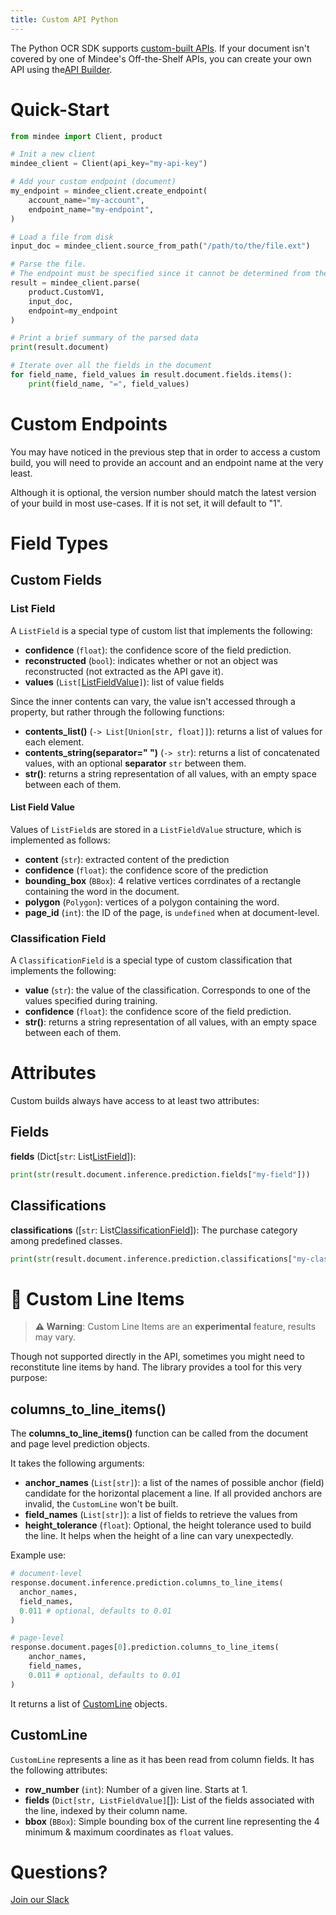 ```yaml
---
title: Custom API Python
---
```

The Python OCR SDK supports [custom-built APIs](https://developers.mindee.com/docs/build-your-first-document-parsing-api).
If your document isn't covered by one of Mindee's Off-the-Shelf APIs, you can create your own API using the[API Builder](https://platform.mindee.com/api-builder).

# Quick-Start

```python
from mindee import Client, product

# Init a new client
mindee_client = Client(api_key="my-api-key")

# Add your custom endpoint (document)
my_endpoint = mindee_client.create_endpoint(
    account_name="my-account",
    endpoint_name="my-endpoint",
)

# Load a file from disk
input_doc = mindee_client.source_from_path("/path/to/the/file.ext")

# Parse the file.
# The endpoint must be specified since it cannot be determined from the class.
result = mindee_client.parse(
    product.CustomV1,
    input_doc,
    endpoint=my_endpoint
)

# Print a brief summary of the parsed data
print(result.document)

# Iterate over all the fields in the document
for field_name, field_values in result.document.fields.items():
    print(field_name, "=", field_values)
```

# Custom Endpoints

You may have noticed in the previous step that in order to access a custom build, you will need to provide an account and an endpoint name at the very least.

Although it is optional, the version number should match the latest version of your build in most use-cases.
If it is not set, it will default to "1".


# Field Types

## Custom Fields

### List Field

A `ListField` is a special type of custom list that implements the following:

* **confidence** (`float`): the confidence score of the field prediction.
* **reconstructed** (`bool`): indicates whether or not an object was reconstructed (not extracted as the API gave it).
* **values** (`List[`[ListFieldValue](#list-field-value)`]`): list of value fields

Since the inner contents can vary, the value isn't accessed through a property, but rather through the following functions:
* **contents_list()** (`-> List[Union[str, float]]`): returns a list of values for each element.
* **contents_string(separator=" ")** (`-> str`): returns a list of concatenated values, with an optional **separator** `str` between them.
* **__str__()**: returns a string representation of all values, with an empty space between each of them.


#### List Field Value

Values of `ListField`s are stored in a `ListFieldValue` structure, which is implemented as follows:
* **content** (`str`): extracted content of the prediction
* **confidence** (`float`): the confidence score of the prediction
* **bounding_box** (`BBox`): 4 relative vertices corrdinates of a rectangle containing the word in the document.
* **polygon** (`Polygon`): vertices of a polygon containing the word.
* **page_id** (`int`): the ID of the page, is `undefined` when at document-level.


### Classification Field

A `ClassificationField` is a special type of custom classification that implements the following:

* **value** (`str`): the value of the classification. Corresponds to one of the values specified during training.
* **confidence** (`float`): the confidence score of the field prediction.
* **__str__()**: returns a string representation of all values, with an empty space between each of them.

# Attributes

Custom builds always have access to at least two attributes:

## Fields

**fields** (Dict[`str`: List[ListField](#list-field)]): 

```python
print(str(result.document.inference.prediction.fields["my-field"]))
```

## Classifications

**classifications** ([`str`: List[ClassificationField](#classification-field)]): The purchase category among predefined classes.

```python
print(str(result.document.inference.prediction.classifications["my-classification"]))
```


# 🧪 Custom Line Items

> **⚠️ Warning**: Custom Line Items are an **experimental** feature, results may vary.


Though not supported directly in the API, sometimes you might need to reconstitute line items by hand.
The library provides a tool for this very purpose:

## columns_to_line_items()
The **columns_to_line_items()** function can be called from the document and page level prediction objects.

It takes the following arguments:

* **anchor_names** (`List[str]`): a list of the names of possible anchor (field) candidate for the horizontal placement a line. If all provided anchors are invalid, the `CustomLine` won't be built.
* **field_names** (`List[str]`): a list of fields to retrieve the values from
* **height_tolerance** (`float`): Optional, the height tolerance used to build the line. It helps when the height of a line can vary unexpectedly.

Example use:

```python
# document-level
response.document.inference.prediction.columns_to_line_items(
  anchor_names,
  field_names,
  0.011 # optional, defaults to 0.01
)

# page-level
response.document.pages[0].prediction.columns_to_line_items(
    anchor_names,
    field_names,
    0.011 # optional, defaults to 0.01
)
```

It returns a list of [CustomLine](#CustomLine) objects.

## CustomLine

`CustomLine` represents a line as it has been read from column fields. It has the following attributes:

* **row_number** (`int`): Number of a given line. Starts at 1.
* **fields** (`Dict[str, ListFieldValue]`[]): List of the fields associated with the line, indexed by their column name.
* **bbox** (`BBox`): Simple bounding box of the current line representing the 4 minimum & maximum coordinates as `float` values.


# Questions?

[Join our Slack](https://join.slack.com/t/mindee-community/shared_invite/zt-1jv6nawjq-FDgFcF2T5CmMmRpl9LLptw)
